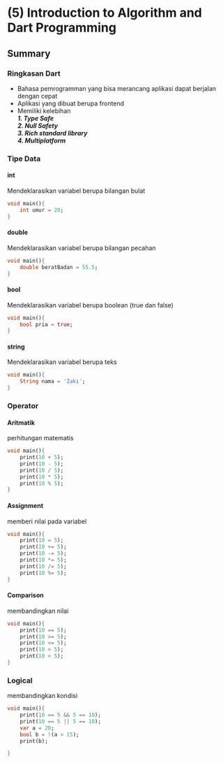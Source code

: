 # (5) Introduction to Algorithm and Dart Programming

## Summary

### Ringkasan Dart

- Bahasa pemrogramman yang bisa merancang aplikasi dapat berjalan dengan cepat
- Aplikasi yang dibuat berupa frontend
- Memiliki kelebihan </br>
  ***1. Type Safe*** </br>
  ***2. Null Safety*** </br>
  ***3. Rich standard library*** </br>
  ***4. Multiplatform***

### Tipe Data

#### int
Mendeklarasikan variabel berupa bilangan bulat

```dart
void main(){
    int umur = 20;
}
```
#### double
Mendeklarasikan variabel berupa bilangan pecahan

```dart
void main(){
    double beratBadan = 55.5;
}
```

#### bool
Mendeklarasikan variabel berupa boolean (true dan false)

```dart
void main(){
    bool pria = true;
}
```

#### string
Mendeklarasikan variabel berupa teks

```dart
void main(){
    String nama = 'Zaki';
}
```

### Operator

#### Aritmatik

perhitungan matematis

```dart
void main(){
    print(10 + 5);
    print(10 - 5);
    print(10 / 5);
    print(10 * 5);
    print(10 % 5);
}
```

#### Assignment
memberi nilai pada variabel

```dart
void main(){
    print(10 = 5);
    print(10 += 5);
    print(10 -= 5);
    print(10 *= 5);
    print(10 /= 5);
    print(10 %= 5);
}
```

#### Comparison
membandingkan nilai

```dart
void main(){
    print(10 == 5);
    print(10 >= 5);
    print(10 <= 5);
    print(10 > 5);
    print(10 < 5);
}
```

### Logical
membandingkan kondisi

```dart
void main(){
    print(10 == 5 && 5 == 10);
    print(10 == 5 || 5 == 10);
    var a = 20;
    bool b = !(a > 15);
    print(b);

}
```
